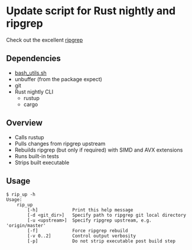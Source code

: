 # Update script for Rust nightly and ripgrep

Check out the excellent [ripgrep](https://github.com/BurntSushi/ripgrep)

## Dependencies

- [bash_utils.sh](https://github.com/Slaiyer/bash_utils)
- unbuffer (from the package expect)
- git
- Rust nightly CLI
    - rustup
	- cargo

## Overview
- Calls rustup
- Pulls changes from ripgrep upstream
- Rebuilds ripgrep (but only if required) with SIMD and AVX extensions
- Runs built-in tests
- Strips built executable

## Usage
```
$ rip_up -h
Usage:
	rip_up
		[-h]             Print this help message
		[-d <git_dir>]   Specify path to ripgrep git local directory
		[-u <upstream>]  Specify ripgrep upstream, e.g. 'origin/master'
		[-f]             Force ripgrep rebuild
		[-v 0..2]        Control output verbosity
		[-p]             Do not strip executable post build step
```
